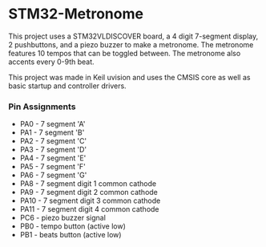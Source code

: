 # STM32-Metronome

This project uses a STM32VLDISCOVER board, a 4 digit 7-segment display, 2 pushbuttons, and a piezo buzzer to make a metronome. The metronome features 10 tempos that can be toggled between. The metronome also accents every 0-9th beat.

This project was made in Keil uvision and uses the CMSIS core as well as basic startup and controller drivers.

### Pin Assignments

* PA0 - 7 segment 'A'
* PA1 - 7 segment 'B'
* PA2 - 7 segment 'C'
* PA3 - 7 segment 'D'
* PA4 - 7 segment 'E'
* PA5 - 7 segment 'F'
* PA6 - 7 segment 'G'
* PA8 - 7 segment digit 1 common cathode
* PA9 - 7 segment digit 2 common cathode
* PA10 - 7 segment digit 3 common cathode
* PA11 - 7 segment digit 4 common cathode
* PC6 - piezo buzzer signal 
* PB0 - tempo button (active low)
* PB1 - beats button (active low)
